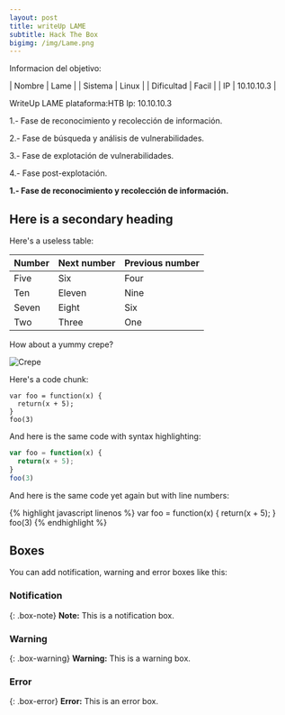 ```yaml
---
layout: post
title: writeUp LAME
subtitle: Hack The Box
bigimg: /img/Lame.png
---
```



Informacion del objetivo:


| Nombre | Lame |
| Sistema | Linux |
| Dificultad | Facil |
| IP | 10.10.10.3 |




WriteUp LAME
plataforma:HTB
Ip: 10.10.10.3



1.- Fase de reconocimiento y recolección de información.

2.- Fase de búsqueda y análisis de vulnerabilidades.

3.- Fase de explotación de vulnerabilidades.

4.- Fase post-explotación.


**1.- Fase de reconocimiento y recolección de información.**

## Here is a secondary heading

Here's a useless table:

| Number | Next number | Previous number |
| :------ |:--- | :--- |
| Five | Six | Four |
| Ten | Eleven | Nine |
| Seven | Eight | Six |
| Two | Three | One |


How about a yummy crepe?

![Crepe](http://s3-media3.fl.yelpcdn.com/bphoto/cQ1Yoa75m2yUFFbY2xwuqw/348s.jpg)

Here's a code chunk:

~~~
var foo = function(x) {
  return(x + 5);
}
foo(3)
~~~

And here is the same code with syntax highlighting:

```javascript
var foo = function(x) {
  return(x + 5);
}
foo(3)
```

And here is the same code yet again but with line numbers:

{% highlight javascript linenos %}
var foo = function(x) {
  return(x + 5);
}
foo(3)
{% endhighlight %}

## Boxes
You can add notification, warning and error boxes like this:

### Notification

{: .box-note}
**Note:** This is a notification box.

### Warning

{: .box-warning}
**Warning:** This is a warning box.

### Error

{: .box-error}
**Error:** This is an error box.
